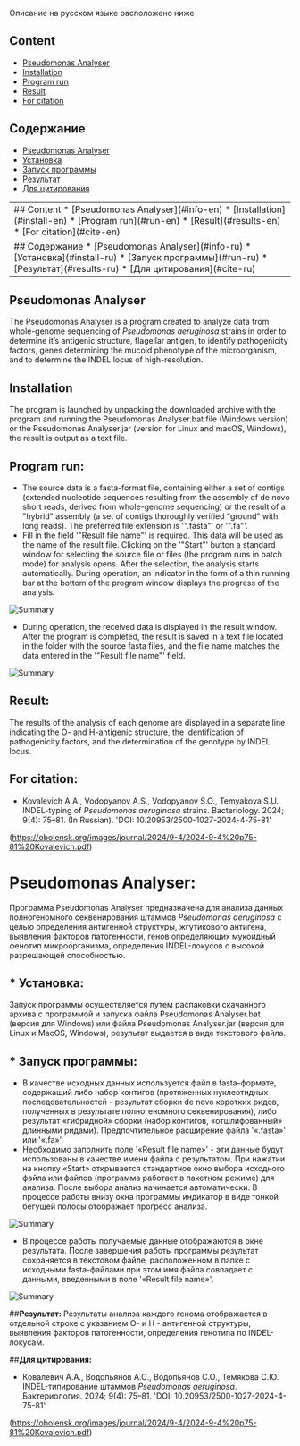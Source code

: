 Описание на русском языке расположено ниже


## Content
* [Pseudomonas Analyser](#info-en)
* [Installation](#install-en)
* [Program run](#run-en)
* [Result](#results-en)
* [For citation](#cite-en)

## Содержание 
* [Pseudomonas Analyser](#info-ru)
* [Установка](#install-ru)
* [Запуск программы](#run-ru)
* [Результат](#results-ru)
* [Для цитирования](#cite-ru)

<table>
  <tr>
    <td>
		## Content
		* [Pseudomonas Analyser](#info-en)
		* [Installation](#install-en)
		* [Program run](#run-en)
		* [Result](#results-en)
		* [For citation](#cite-en)
    </td>
  </tr>
  <tr>
    <td>
      ## Содержание 
		* [Pseudomonas Analyser](#info-ru)
		* [Установка](#install-ru)
		* [Запуск программы](#run-ru)
		* [Результат](#results-ru)
		* [Для цитирования](#cite-ru)  
    </td>
  </tr>
</table>






## <a id="info-en">**Pseudomonas Analyser**</a>
The Pseudomonas Analyser is a program created to analyze data from whole-genome sequencing of *Pseudomonas aeruginosa* strains in order to determine it’s antigenic structure, flagellar antigen, to identify pathogenicity factors, genes determining the mucoid phenotype of the microorganism, and to determine the INDEL locus of high-resolution.
## <a id="install-en">**Installation**</a>
The program is launched by unpacking the downloaded archive with the program and running the Pseudomonas Analyser.bat file (Windows version) or the Pseudomonas Analyser.jar (version for Linux and macOS, Windows), the result is output as a text file.
##  <a id="run-en">**Program run:**</a>
* The source data is a fasta-format file, containing either a set of contigs (extended nucleotide sequences resulting from the assembly of de novo short reads, derived from whole-genome sequencing) or the result of a "hybrid" assembly (a set of contigs thoroughly verified "ground" with long reads). The preferred file extension is '".fasta"' or '".fa"'. 
* Fill in the field '"Result file name"' is required. This data will be used as the name of the result file. Clicking on the '"Start"' button a standard window for selecting the source file or files (the program runs in batch mode) for analysis opens. After the selection, the analysis starts automatically. During operation, an indicator in the form of a thin running bar at the bottom of the program window displays the progress of the analysis.

![Summary](img/prog.jpeg)

* During operation, the received data is displayed in the result window. After the program is completed, the result is saved in a text file located in the folder with the source fasta files, and the file name matches the data entered in the '"Result file name"' field.

![Summary](img/run.jpeg)

## <a id="results-en">**Result:**</a>
The results of the analysis of each genome are displayed in a separate line indicating the O- and H-antigenic structure, the identification of pathogenicity factors, and the determination of the genotype by INDEL locus.
## <a id="cite-en">**For citation:**</a>
- Kovalevich A.A., Vodopyanov A.S., Vodopyanov S.O., Temyakova S.U. INDEL-typing of *Pseudomonas aeruginosa* strains. Bacteriology. 2024; 9(4): 75–81. (In Russian). 'DOI: 10.20953/2500-1027-2024-4-75-81'

(https://obolensk.org/images/journal/2024/9-4/2024-9-4%20p75-81%20Kovalevich.pdf)

# <a id="info-ru">**Pseudomonas Analyser:**</a>
Программа Pseudomonas Analyser предназначена для анализа данных полногеномного секвенирования штаммов *Pseudomonas aeruginosa* с целью определения антигенной структуры, жгутикового антигена, выявления факторов патогенности, генов определяющих мукоидный фенотип микроорганизма, определения INDEL-локусов с высокой разрешающей способностью.
##  * <a id="install-ru">**Установка:**</a>
Запуск программы осуществляется путем распаковки скачанного архива с программой и запуска файла Pseudomonas Analyser.bat (версия для Windows) или файла Pseudomonas Analyser.jar (версия для Linux и MacOS, Windows), результат выдается в виде текстового файла.
## * <a id="run-ru">**Запуск программы:**</a>
* В качестве исходных данных используется файл в fasta-формате, содержащий либо набор контигов (протяженных нуклеотидных последовательностей - результат сборки de novo коротких ридов, полученных в результате полногеномного секвенирования), либо результат «гибридной» сборки (набор контигов, «отшлифованный» длинными ридами). Предпочтительное расширение файла '«.fasta»' или '«.fa»'. 
* Необходимо заполнить поле '«Result file name»' - эти данные будут использованы в качестве имени файла с результатом. При нажатии на кнопку «Start» открывается стандартное окно выбора исходного файла или файлов (программа работает в пакетном режиме) для анализа. После выбора анализ начинается автоматически. В процессе работы внизу окна программы индикатор в виде тонкой бегущей полосы отображает прогресс анализа. 

![Summary](img/prog.jpeg)

* В процессе работы получаемые данные отображаются в окне результата. После завершения работы программы результат сохраняется в текстовом файле, расположенном в папке с исходными fasta-файлами при этом имя файла совпадает с данными, введенными в поле '«Result file name»'.

![Summary](img/run.jpeg)

##<a id="results-ru">**Результат:**</a>
Результаты анализа каждого генома отображается в отдельной строке с указанием О- и Н - антигенной структуры, выявления факторов патогенности, определения генотипа по INDEL-локусам.

##<a id="cite-ru">**Для цитирования:**</a>
- Ковалевич А.А., Водопьянов А.С., Водопьянов С.О., Темякова С.Ю. INDEL-типирование штаммов *Pseudomonas аeruginosa*. Бактериология. 2024; 9(4): 75–81. 'DOI: 10.20953/2500-1027-2024-4-75-81'.

(https://obolensk.org/images/journal/2024/9-4/2024-9-4%20p75-81%20Kovalevich.pdf)



